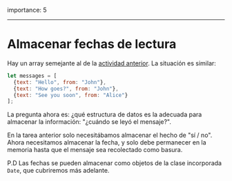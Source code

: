 importance: 5

---

# Almacenar fechas de lectura

Hay un array semejante al de la  [actividad anterior](info:task/recipients-read). La situación es similar:

```js
let messages = [
  {text: "Hello", from: "John"},
  {text: "How goes?", from: "John"},
  {text: "See you soon", from: "Alice"}
];
```

La pregunta ahora es: ¿qué estructura de datos es la adecuada para almacenar la información: "¿cuándo se leyó el mensaje?".

En la tarea anterior solo necesitábamos almacenar el hecho de "sí / no". Ahora necesitamos almacenar la fecha, y solo debe permanecer en la memoria hasta que el mensaje sea recolectado como basura.

P.D Las fechas se pueden almacenar como objetos de la clase incorporada `Date`, que cubriremos más adelante.
